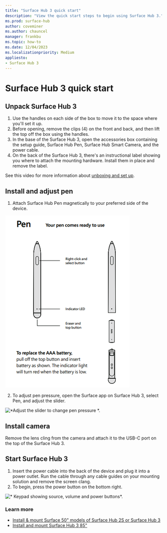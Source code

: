 ```yaml
---
title: "Surface Hub 3 quick start"
description: "View the quick start steps to begin using Surface Hub 3."
ms.prod: surface-hub
author: coveminer
ms.author: chauncel
manager: frankbu
ms.topic: how-to
ms.date: 12/04/2023
ms.localizationpriority: Medium
appliesto:
- Surface Hub 3
---
```


# Surface Hub 3 quick start

## Unpack Surface Hub 3

1. Use the handles on each side of the box to move it to the space where you'll set it up.
2. Before opening, remove the clips (4) on the front and back, and then lift the top off the box using the handles.
3. In the base of the Surface Hub 3, open the accessories box containing the setup guide, Surface Hub Pen, Surface Hub Smart Camera, and the power cable.
4. On the back of the Surface Hub 3, there's an instructional label showing you where to attach the mounting hardware. Install them in place and remove the label.

See this video for more information about [unboxing and set up](https://youtu.be/fCrxdNXvru4).

## Install and adjust pen

1. Attach Surface Hub Pen magnetically to your preferred side of the device.

![*Surface Hub Pen comes ready to use. To replace AAA battery, pull off the top button and insert battery as shown. The indicator light will turn red when the battery is low.*.](images/sh2-pen.png) <br>

2. To adjust pen pressure, open the Surface app on Surface Hub 3, select Pen, and adjust the slider.

![*Adjust the slider to change pen pressure *.](images/sh2-pen-pressure.png) <br>

## Install camera

Remove the lens cling from the camera and attach it to the USB-C port on the top of the Surface Hub 3.

## Start Surface Hub 3

1. Insert the power cable into the back of the device and plug it into a power outlet. Run the cable through any cable guides on your mounting solution and remove the screen clang.
2. To begin, press the power button on the bottom right.

![* Keypad showing source, volume and power buttons*.](images/sh2-keypad.png) <br>

### Learn more

- [Install & mount Surface 50" models of Surface Hub 2S or Surface Hub 3](surface-hub-install-mount.md)
- [Install and mount Surface Hub 3 85"](surface-hub-2s-85-install-mount.md)
